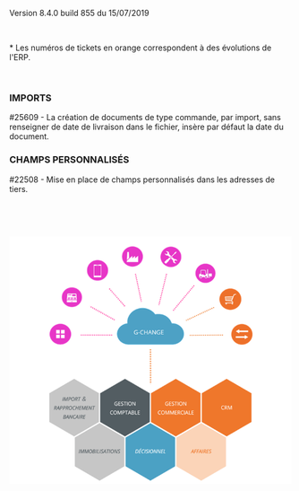 





Version 8.4.0 build 855 du 15/07/2019



 


\* Les numéros de tickets en orange 
 correspondent à des évolutions de l'ERP.


 


### IMPORTS


#25609 - La création de documents de type commande, par import, sans 
 renseigner de date de livraison dans le fichier, insère par défaut la 
 date du document.


### CHAMPS PERSONNALISÉS


#22508 - Mise en place de champs 
 personnalisés dans les adresses de tiers.


 


 


![](../assets/images/Version7/Images/Modules_de_l_ERP.png)


 


